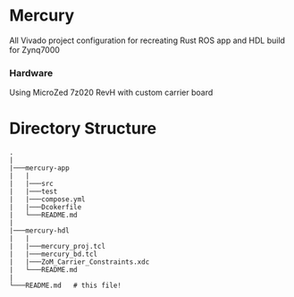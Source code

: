 # Mercury
All Vivado project configuration for recreating Rust ROS app and HDL build for Zynq7000

### Hardware
Using MicroZed 7z020 RevH with custom carrier board

# Directory Structure
```
.
|
|───mercury-app
|   |
|   |───src
|   |───test
|   |───compose.yml
|   |───Dcokerfile
|   └───README.md
|
|───mercury-hdl
|   |
|   |───mercury_proj.tcl
|   |───mercury_bd.tcl
|   |───ZoM_Carrier_Constraints.xdc
|   └───README.md
|
└───README.md   # this file!
```